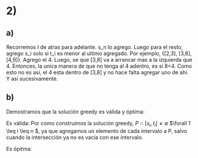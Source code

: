 # 2) 
## a)
Recorremos I de atras para adelante. s_n lo agrego. Luego para el resto, agrego s_i solo si t_i es menor al ultimo agregado. 
Por ejemplo, 
{[2,3], [3,8], [4,9]}. Agrego el 4. Luego, se que [3,8] va a arrancar mas a la izquierda que 4. Entonces, la unica manera de que no tenga al 4 adentro, es si 8<4. Como esto no es asi, el 4 esta dentro de [3,8] y no hace falta agregar uno de ahi. Y asi sucesivamente. 

## b) 
Demostramos que la solución greedy es válida y óptima: 

Es válida: 
Por como construimos la solución greedy, $P \cap [s_i,t_i] \neq  \emptyset$ $\forall 1 \leq i \leq n $, ya que agregamos un elemento de cada intervalo a P, salvo cuando la intersección ya no es vacía con ese intervalo. 

Es ópitma: 

